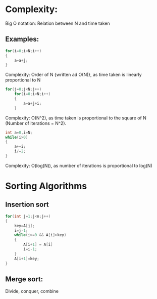 # Complexity:

Big O notation: Relation between N and time taken

## Examples:

```c++
for(i=0;i<N;i++)
{
	a=a+j;
}
```
Complexity: Order of N {written ad O(N)}, as time taken is linearly proportional to N

```c++
for(j=0;j<N;j++)
	for(i=0;i<N;i++)
	{
		a=a+j+i;
	}
```
Complexity: O(N^2), as time taken is proportional to the square of N (Number of iterations = N^2).

```c++
int a=0,i=N;
while(i>0)
{
	a+=i;
	i/=2;
}
```
Complexity: O(log(N)), as number of iterations is proportional to log(N)


# Sorting Algorithms

## Insertion sort

```c++
for(int j=1;j<n;j++)
{
	key=A[j];
	i=j-1;
	while(i>=0 && A[i]>key)
	{
		A[i+1] = A[i]
		i=i-1;
	}
	A[i+1]=key;
}
```

## Merge sort:
Divide, conquer, combine
